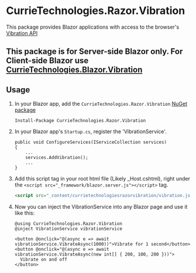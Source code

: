 # CurrieTechnologies.Razor.Vibration
This package provides Blazor applications with access to the browser's [Vibration API](https://developer.mozilla.org/en-US/docs/Web/API/Vibration_API)

## This package is for Server-side Blazor only. For Client-side Blazor use [CurrieTechnologies.Blazor.Vibration](https://github.com/Basaingeal/Blazor.Vibration)

## Usage
1) In your Blazor app, add the `CurrieTechnologies.Razor.Vibration` [NuGet package](https://www.nuget.org/packages/CurrieTechnologies.Razor.Vibration/)

    ```
    Install-Package CurrieTechnologies.Razor.Vibration
    ```

2) In your Blazor app's `Startup.cs`, register the 'VibrationService'.

    ```
    public void ConfigureServices(IServiceCollection services)
    {
        ...
        services.AddVibration();
        ...
    }
    ```

3) Add this script tag in  your root html file (Likely _Host.cshtml), right under the `<script src="_framework/blazor.server.js"></script>` tag.
    ```html
    <script src="_content/currietechnologiesrazorvibration/vibration.js"></script>
    ```

4) Now you can inject the VibrationService into any Blazor page and use it like this:

    ```
    @using CurrieTechnologies.Razor.Vibration
    @inject VibrationService vibrationService
    
    <button @onclick="@(async e => await vibrationService.VibrateAsync(1000))">Vibrate for 1 second</button>
    <button @onclick="@(async e => await vibrationService.VibrateAsync(new int[] { 200, 100, 200 }))">
      Vibrate on and off
    </button>
    ```
